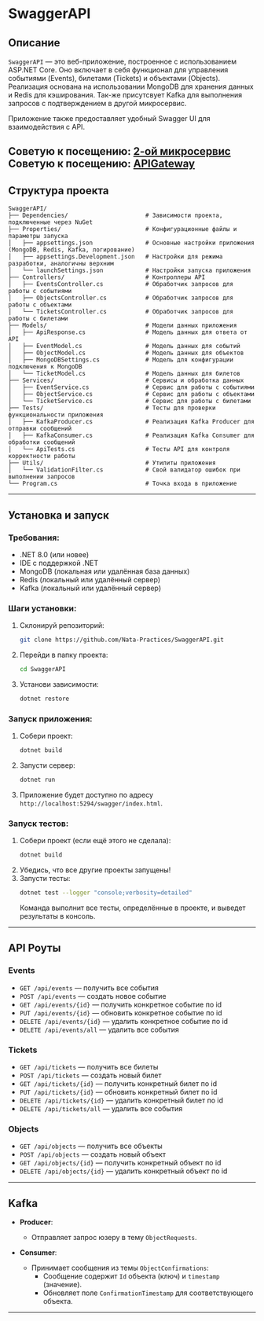 # SwaggerAPI

## Описание
`SwaggerAPI` — это веб-приложение, построенное с использованием ASP.NET Core. Оно включает в себя функционал для управления событиями (Events), билетами (Tickets) и объектами (Objects). Реализация основана на использовании MongoDB для хранения данных и Redis для кэширования. Так-же присутсвует Kafka для выполнения запросов с подтверждением в другой микросервис.

Приложение также предоставляет удобный Swagger UI для взаимодействия с API.

Советую к посещению: [2-ой микросервис](https://github.com/Nata-Practices/UserService)
Советую к посещению: [APIGateway](https://github.com/Nata-Practices/APIGateway)
---

## Структура проекта

```plaintext
SwaggerAPI/
├── Dependencies/                      # Зависимости проекта, подключенные через NuGet
├── Properties/                        # Конфигурационные файлы и параметры запуска
│   ├── appsettings.json               # Основные настройки приложения (MongoDB, Redis, Kafka, логирование)
│   ├── appsettings.Development.json   # Настройки для режима разработки, аналогичны верхним
│   └── launchSettings.json            # Настройки запуска приложения
├── Controllers/                       # Контроллеры API
│   ├── EventsController.cs            # Обработчик запросов для работы с событиями
│   ├── ObjectsController.cs           # Обработчик запросов для работы с объектами
│   └── TicketsController.cs           # Обработчик запросов для работы с билетами
├── Models/                            # Модели данных приложения
│   ├── ApiResponse.cs                 # Модель данных для ответа от API
│   ├── EventModel.cs                  # Модель данных для событий
│   ├── ObjectModel.cs                 # Модель данных для объектов
│   ├── MongoDBSettings.cs             # Модель для конфигурации подключения к MongoDB
│   └── TicketModel.cs                 # Модель данных для билетов
├── Services/                          # Сервисы и обработка данных
│   ├── EventService.cs                # Сервис для работы с событиями
│   ├── ObjectService.cs               # Сервис для работы с объектами
│   └── TicketService.cs               # Сервис для работы с билетами
├── Tests/                             # Тесты для проверки функциональности приложения
│   ├── KafkaProducer.cs               # Реализация Kafka Producer для отправки сообщений
│   ├── KafkaConsumer.cs               # Реализация Kafka Consumer для обработки сообщений
│   └── ApiTests.cs                    # Тесты API для контроля корректности работы
├── Utils/                             # Утилиты приложения
│   └── ValidationFilter.cs            # Свой валидатор ошибок при выполнении запросов
└── Program.cs                         # Точка входа в приложение
```

---

## Установка и запуск

### Требования:
- .NET 8.0 (или новее)
- IDE с поддержкой .NET
- MongoDB (локальная или удалённая база данных)
- Redis (локальный или удалённый сервер)
- Kafka (локальный или удалённый сервер)

### Шаги установки:
1. Склонируй репозиторий:
   ```bash
   git clone https://github.com/Nata-Practices/SwaggerAPI.git
   ```
2. Перейди в папку проекта:
   ```bash
   cd SwaggerAPI
   ```
3. Установи зависимости:
   ```bash
   dotnet restore
   ```

### Запуск приложения:
1. Собери проект:
   ```bash
   dotnet build
   ```
2. Запусти сервер:
   ```bash
   dotnet run
   ```
3. Приложение будет доступно по адресу `http://localhost:5294/swagger/index.html`.

### Запуск тестов:
1. Собери проект (если ещё этого не сделала):
   ```bash
   dotnet build
   ```
2. Убедись, что все другие проекты запущены!
3. Запусти тесты:
   ```bash
   dotnet test --logger "console;verbosity=detailed"
   ```
   Команда выполнит все тесты, определённые в проекте, и выведет результаты в консоль.

---

## API Роуты

### Events
- `GET /api/events` — получить все события
- `POST /api/events` — создать новое событие
- `GET /api/events/{id}` — получить конкретное событие по id
- `PUT /api/events/{id}` — обновить конкретное событие по id
- `DELETE /api/events/{id}` — удалить конкретное событие по id
- `DELETE /api/events/all` — удалить все события

### Tickets
- `GET /api/tickets` — получить все билеты
- `POST /api/tickets` — создать новый билет
- `GET /api/tickets/{id}` — получить конкретный билет по id
- `PUT /api/tickets/{id}` — обновить конкретный билет по id
- `DELETE /api/tickets/{id}` — удалить конкретный билет по id
- `DELETE /api/tickets/all` — удалить все события

### Objects
- `GET /api/objects` — получить все объекты
- `POST /api/objects` — создать новый объект
- `GET /api/objects/{id}` — получить конкретный объект по id
- `DELETE /api/objects/{id}` — удалить конкретный объект по id

---

## Kafka

- **Producer**:
  - Отправляет запрос юзеру в тему `ObjectRequests`.

- **Consumer**:
  - Принимает сообщения из темы `ObjectConfirmations`:
    - Сообщение содержит `Id` объекта (ключ) и `timestamp` (значение).
    - Обновляет поле `ConfirmationTimestamp` для соответствующего объекта.

---
